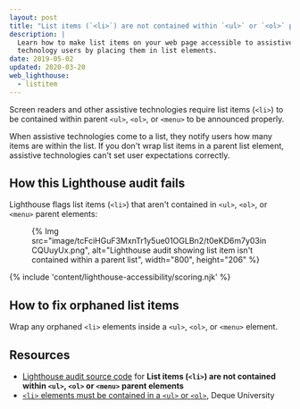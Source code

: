 ```yaml
---
layout: post
title: "List items (`<li>`) are not contained within `<ul>` or `<ol>` parent elements"
description: |
  Learn how to make list items on your web page accessible to assistive
  technology users by placing them in list elements.
date: 2019-05-02
updated: 2020-03-20
web_lighthouse:
  - listitem
---
```


Screen readers and other assistive technologies
require list items (`<li>`) to be contained
within parent `<ul>`, `<ol>`, or `<menu>` to be announced properly.

When assistive technologies come to a list,
they notify users how many items are within the list.
If you don't wrap list items in a parent list element,
assistive technologies can't set user expectations correctly.

## How this Lighthouse audit fails

Lighthouse flags list items (`<li>`) that aren't contained
in `<ul>`, `<ol>`, or `<menu>` parent elements:

<figure>
  {% Img src="image/tcFciHGuF3MxnTr1y5ue01OGLBn2/t0eKD6m7y03inCQUuyUx.png", alt="Lighthouse audit showing list item isn't contained within a parent list", width="800", height="206" %}
</figure>

{% include 'content/lighthouse-accessibility/scoring.njk' %}

## How to fix orphaned list items

Wrap any orphaned `<li>` elements inside a `<ul>`, `<ol>`, or `<menu>` element.

## Resources

- [Lighthouse audit source code](https://github.com/GoogleChrome/lighthouse/blob/master/core/audits/accessibility/listitem.js) for **List items (`<li>`) are not contained within `<ul>`, `<ol>` or `<menu>` parent elements**
- [`<li>` elements must be contained in a `<ul>` or `<ol>`](https://dequeuniversity.com/rules/axe/3.3/listitem), Deque University
